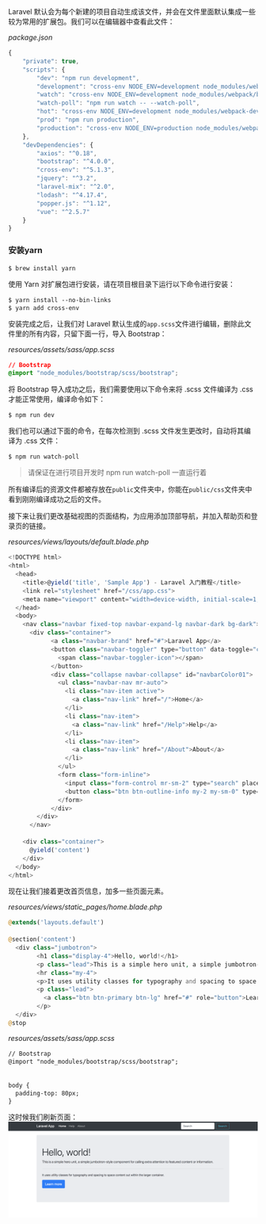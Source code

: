 Laravel 默认会为每个新建的项目自动生成该文件，并会在文件里面默认集成一些较为常用的扩展包。我们可以在编辑器中查看此文件：

_package.json_

```js
{
    "private": true,
    "scripts": {
        "dev": "npm run development",
        "development": "cross-env NODE_ENV=development node_modules/webpack/bin/webpack.js --progress --hide-modules --config=node_modules/laravel-mix/setup/webpack.config.js",
        "watch": "cross-env NODE_ENV=development node_modules/webpack/bin/webpack.js --watch --progress --hide-modules --config=node_modules/laravel-mix/setup/webpack.config.js",
        "watch-poll": "npm run watch -- --watch-poll",
        "hot": "cross-env NODE_ENV=development node_modules/webpack-dev-server/bin/webpack-dev-server.js --inline --hot --config=node_modules/laravel-mix/setup/webpack.config.js",
        "prod": "npm run production",
        "production": "cross-env NODE_ENV=production node_modules/webpack/bin/webpack.js --no-progress --hide-modules --config=node_modules/laravel-mix/setup/webpack.config.js"
    },
    "devDependencies": {
        "axios": "^0.18",
        "bootstrap": "^4.0.0",
        "cross-env": "^5.1.3",
        "jquery": "^3.2",
        "laravel-mix": "^2.0",
        "lodash": "^4.17.4",
        "popper.js": "^1.12",
        "vue": "^2.5.7"
    }
}
```

### 安装yarn

```
$ brew install yarn
```

使用 Yarn 对扩展包进行安装，请在项目根目录下运行以下命令进行安装：

```
$ yarn install --no-bin-links
$ yarn add cross-env
```

安装完成之后，让我们对 Laravel 默认生成的`app.scss`文件进行编辑，删除此文件里的所有内容，只留下面一行，导入 Bootstrap：

_resources/assets/sass/app.scss_

```css
// Bootstrap
@import "node_modules/bootstrap/scss/bootstrap";
```

将 Bootstrap 导入成功之后，我们需要使用以下命令来将 .scss 文件编译为 .css 才能正常使用，编译命令如下：

```
$ npm run dev
```

我们也可以通过下面的命令，在每次检测到 .scss 文件发生更改时，自动将其编译为 .css 文件：

```
$ npm run watch-poll
```

> 请保证在进行项目开发时 npm run watch-poll 一直运行着

所有编译后的资源文件都被存放在`public`文件夹中，你能在`public/css`文件夹中看到刚刚编译成功之后的文件。

接下来让我们更改基础视图的页面结构，为应用添加顶部导航，并加入帮助页和登录页的链接。

_resources/views/layouts/default.blade.php_

```js
<!DOCTYPE html>
<html>
  <head>
    <title>@yield('title', 'Sample App') - Laravel 入门教程</title>
    <link rel="stylesheet" href="/css/app.css">
    <meta name="viewport" content="width=device-width, initial-scale=1, shrink-to-fit=no">
  </head>
  <body>
    <nav class="navbar fixed-top navbar-expand-lg navbar-dark bg-dark">
      <div class="container">
            <a class="navbar-brand" href="#">Laravel App</a>
            <button class="navbar-toggler" type="button" data-toggle="collapse" data-target="#navbarColor01" aria-controls="navbarColor01" aria-expanded="false" aria-label="Toggle navigation">
              <span class="navbar-toggler-icon"></span>
            </button>
            <div class="collapse navbar-collapse" id="navbarColor01">
              <ul class="navbar-nav mr-auto">
                <li class="nav-item active">
                  <a class="nav-link" href="/">Home</a>
                </li>
                <li class="nav-item">
                  <a class="nav-link" href="/Help">Help</a>
                </li>
                <li class="nav-item">
                  <a class="nav-link" href="/About">About</a>
                </li>
              </ul>
              <form class="form-inline">
                <input class="form-control mr-sm-2" type="search" placeholder="Search" aria-label="Search">
                <button class="btn btn-outline-info my-2 my-sm-0" type="submit">Search</button>
              </form>
            </div>
        </div>
      </nav>

    <div class="container">
      @yield('content')
    </div>    
  </body>
</html>
```

现在让我们接着更改首页信息，加多一些页面元素。

_resources/views/static\_pages/home.blade.php_

```php
@extends('layouts.default')

@section('content')
  <div class="jumbotron">
        <h1 class="display-4">Hello, world!</h1>
        <p class="lead">This is a simple hero unit, a simple jumbotron-style component for calling extra attention to featured content or information.</p>
        <hr class="my-4">
        <p>It uses utility classes for typography and spacing to space content out within the larger container.</p>
        <p class="lead">
          <a class="btn btn-primary btn-lg" href="#" role="button">Learn more</a>
        </p>
  </div>
@stop
```

_resources/assets/sass/app.scss_

```
// Bootstrap
@import "node_modules/bootstrap/scss/bootstrap";


body {
  padding-top: 80px;
}
```

这时候我们刷新页面：![](/assets/3import.png)

